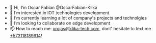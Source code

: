 - 👋 Hi, I’m Oscar Fabian @OscarFabian-Klika
- 👀 I’m interested in IOT technologies development
- 🌱 I’m currently learning a lot of company's projects and technolgies
- 💞️ I’m looking to collaborate on edge development
- 📫 How to reach me: orojas@klika-tech.com, dont' hesitate to text me [+573118189614](https://wa.me/573118189614)!

<!---
OscarFabian-Klika/OscarFabian-Klika is a ✨ special ✨ repository because its `README.md` (this file) appears on your GitHub profile.
You can click the Preview link to take a look at your changes.
--->

